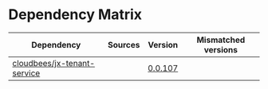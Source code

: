 # Dependency Matrix

Dependency | Sources | Version | Mismatched versions
---------- | ------- | ------- | -------------------
[cloudbees/jx-tenant-service](https://github.com/cloudbees/jx-tenant-service) |  | [0.0.107](https://github.com/cloudbees/jx-tenant-service/releases/tag/v0.0.107) | 
